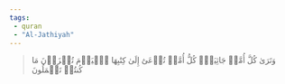 ```yaml
---
tags: 
 - quran 
 - "Al-Jathiyah"
---
```


> وَتَرَىٰ كُلَّ أُمَّةٖ جَاثِيَةٗۚ كُلُّ أُمَّةٖ تُدۡعَىٰٓ إِلَىٰ كِتَٰبِهَا ٱلۡيَوۡمَ تُجۡزَوۡنَ مَا كُنتُمۡ تَعۡمَلُونَ
